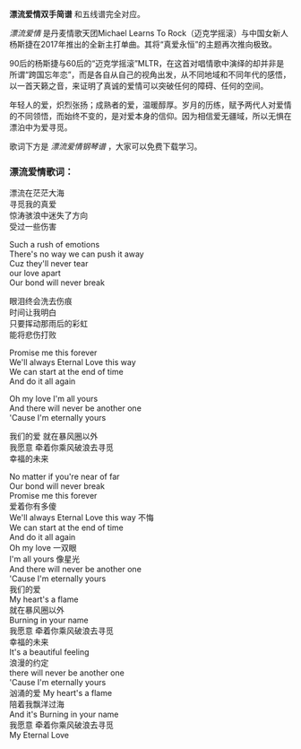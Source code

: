 

**漂流爱情双手简谱** 和五线谱完全对应。

_漂流爱情_ 是丹麦情歌天团Michael Learns To
Rock（迈克学摇滚）与中国女新人杨斯捷在2017年推出的全新主打单曲。其将“真爱永恒”的主题再次推向极致。

90后的杨斯捷与60后的“迈克学摇滚”MLTR，在这首对唱情歌中演绎的却并非是所谓“跨国忘年恋”，而是各自从自己的视角出发，从不同地域和不同年代的感悟，以一首天籁之音，来证明了真诚的爱情可以突破任何的障碍、任何的空间。

年轻人的爱，炽烈张扬；成熟者的爱，温暖醇厚。岁月的历练，赋予两代人对爱情的不同领悟，而始终不变的，是对爱本身的信仰。因为相信爱无疆域，所以无惧在漂泊中为爱寻觅。

歌词下方是 _漂流爱情钢琴谱_ ，大家可以免费下载学习。

### 漂流爱情歌词：

漂流在茫茫大海  
寻觅我的真爱  
惊涛骇浪中迷失了方向  
受过一些伤害

Such a rush of emotions  
There's no way we can push it away  
Cuz they'll never tear  
our love apart  
Our bond will never break

眼泪终会洗去伤痕  
时间让我明白  
只要挥动那雨后的彩虹  
能将悲伤打败

Promise me this forever  
We'll always Eternal Love this way  
We can start at the end of time  
And do it all again

Oh my love I'm all yours  
And there will never be another one  
'Cause I'm eternally yours

我们的爱 就在暴风圈以外  
我愿意 牵着你乘风破浪去寻觅  
幸福的未来

No matter if you're near of far  
Our bond will never break  
Promise me this forever  
爱着你有多傻  
We'll always Eternal Love this way 不悔  
We can start at the end of time  
And do it all again  
Oh my love 一双眼  
I'm all yours 像星光  
And there will never be another one  
'Cause I'm eternally yours  
我们的爱  
My heart's a flame  
就在暴风圈以外  
Burning in your name  
我愿意 牵着你乘风破浪去寻觅  
幸福的未来  
It's a beautiful feeling  
浪漫的约定  
there will never be another one  
'Cause I'm eternally yours  
汹涌的爱 My heart's a flame  
陪着我飘洋过海  
And it's Burning in your name  
我愿意 牵着你乘风破浪去寻觅  
My Eternal Love

